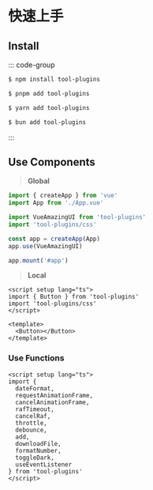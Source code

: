 # 快速上手

<BackTop />
<Watermark fullscreen content="Tool Plugins" />

## Install

::: code-group

```sh [npm]
$ npm install tool-plugins
```

```sh [pnpm]
$ pnpm add tool-plugins
```

```sh [yarn]
$ yarn add tool-plugins
```

```sh [bun]
$ bun add tool-plugins
```

:::

## Use Components

> **Global**

```ts
import { createApp } from 'vue'
import App from './App.vue'

import VueAmazingUI from 'tool-plugins'
import 'tool-plugins/css'

const app = createApp(App)
app.use(VueAmazingUI)

app.mount('#app')
```

> **Local**

```vue
<script setup lang="ts">
import { Button } from 'tool-plugins'
import 'tool-plugins/css'
</script>

<template>
  <Button></Button>
</template>
```

### Use Functions

```vue
<script setup lang="ts">
import {
  dateFormat,
  requestAnimationFrame,
  cancelAnimationFrame,
  rafTimeout,
  cancelRaf,
  throttle,
  debounce,
  add,
  downloadFile,
  formatNumber,
  toggleDark,
  useEventListener
} from 'tool-plugins'
</script>
```
